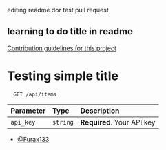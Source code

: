 editing readme dor test pull request 

## learning to do title in readme

[Contribution guidelines for this project](docs/CONTRIBUTING.md)


# Testing simple title 

```http
  GET /api/items
```

| Parameter | Type     | Description                |
| :-------- | :------- | :------------------------- |
| `api_key` | `string` | **Required**. Your API key |



- [@Furax133](https://github.com/Furax133/leangi)